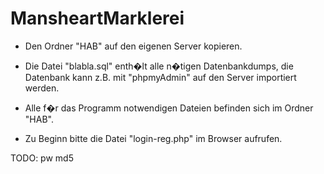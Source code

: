 
# MansheartMarklerei

+ Den Ordner "HAB" auf den eigenen Server kopieren.

+ Die Datei "blabla.sql" enth�lt alle n�tigen Datenbankdumps, 
   die Datenbank kann z.B. mit "phpmyAdmin" auf den Server importiert werden.

+ Alle f�r das Programm notwendigen Dateien befinden sich im Ordner "HAB".

+ Zu Beginn bitte die Datei "login-reg.php" im Browser aufrufen.

TODO: pw md5

